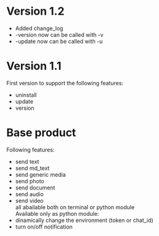 # Version 1.2
- Added change_log  
- -version now can be called with -v  
- -update now can be called with -u  

# Version 1.1
First version to support the following features:  
- uninstall  
- update  
- version  

# Base product
Following features:  
- send text  
- send md_text  
- send generic media  
- send photo  
- send document  
- send audio  
- send video  
all abailable both on terminal or python module  
Available only as python module:
- dinamically change the environment (token or chat_id)
- turn on/off notification